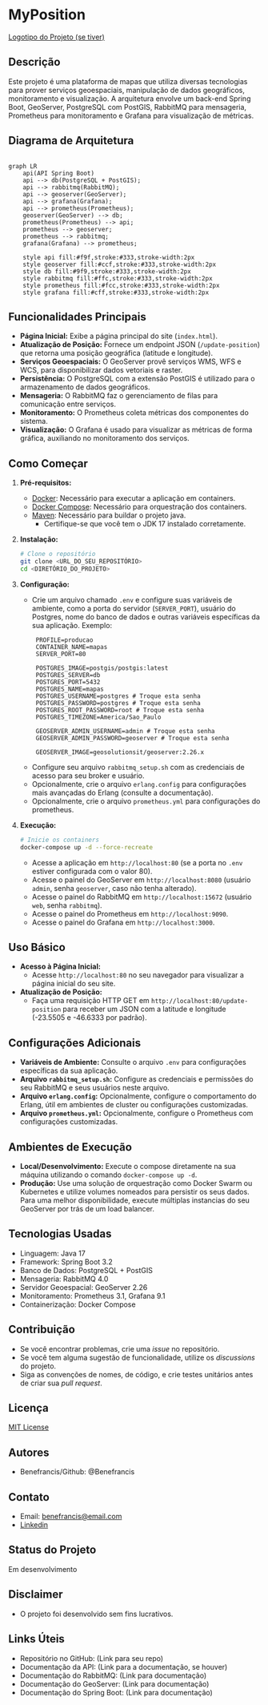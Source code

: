 # MyPosition

[Logotipo do Projeto (se tiver)](URL_DO_SEU_LOGOTIPO)

## Descrição

Este projeto é uma plataforma de mapas que utiliza diversas tecnologias para prover serviços geoespaciais, manipulação
de dados geográficos, monitoramento e visualização. A arquitetura envolve um back-end Spring Boot, GeoServer, PostgreSQL
com PostGIS, RabbitMQ para mensageria, Prometheus para monitoramento e Grafana para visualização de métricas.

## Diagrama de Arquitetura

```mermaid

graph LR 
    api(API Spring Boot) 
    api --> db(PostgreSQL + PostGIS);
    api --> rabbitmq(RabbitMQ);
    api --> geoserver(GeoServer);
    api --> grafana(Grafana);
    api --> prometheus(Prometheus);
    geoserver(GeoServer) --> db;
    prometheus(Prometheus) --> api;
    prometheus --> geoserver;
    prometheus --> rabbitmq;
    grafana(Grafana) --> prometheus;
    
    style api fill:#f9f,stroke:#333,stroke-width:2px
    style geoserver fill:#ccf,stroke:#333,stroke-width:2px
    style db fill:#9f9,stroke:#333,stroke-width:2px
    style rabbitmq fill:#ffc,stroke:#333,stroke-width:2px
    style prometheus fill:#fcc,stroke:#333,stroke-width:2px
    style grafana fill:#cff,stroke:#333,stroke-width:2px

```

## Funcionalidades Principais

* **Página Inicial:** Exibe a página principal do site (`index.html`).
* **Atualização de Posição:** Fornece um endpoint JSON (`/update-position`) que retorna uma posição geográfica (latitude
  e longitude).
* **Serviços Geoespaciais:** O GeoServer provê serviços WMS, WFS e WCS, para disponibilizar dados vetoriais e raster.
* **Persistência:** O PostgreSQL com a extensão PostGIS é utilizado para o armazenamento de dados geográficos.
* **Mensageria:** O RabbitMQ faz o gerenciamento de filas para comunicação entre serviços.
* **Monitoramento:** O Prometheus coleta métricas dos componentes do sistema.
* **Visualização:** O Grafana é usado para visualizar as métricas de forma gráfica, auxiliando no monitoramento dos
  serviços.

## Como Começar

1. **Pré-requisitos:**
    * [Docker](https://docs.docker.com/get-docker/): Necessário para executar a aplicação em containers.
    * [Docker Compose](https://docs.docker.com/compose/install/): Necessário para orquestração dos containers.
    * [Maven](https://maven.apache.org/download.cgi): Necessário para buildar o projeto java.
        * Certifique-se que você tem o JDK 17 instalado corretamente.
2. **Instalação:**

   ```bash
   # Clone o repositório
   git clone <URL_DO_SEU_REPOSITÓRIO>
   cd <DIRETÓRIO_DO_PROJETO>
   ```
3. **Configuração:**
    * Crie um arquivo chamado `.env` e configure suas variáveis de ambiente, como a porta do servidor (`SERVER_PORT`),
      usuário do Postgres, nome do banco de dados e outras variáveis específicas da sua aplicação. Exemplo:
       ```env
        PROFILE=producao
        CONTAINER_NAME=mapas
        SERVER_PORT=80
        
        POSTGRES_IMAGE=postgis/postgis:latest
        POSTGRES_SERVER=db
        POSTGRES_PORT=5432
        POSTGRES_NAME=mapas
        POSTGRES_USERNAME=postgres # Troque esta senha
        POSTGRES_PASSWORD=postgres # Troque esta senha
        POSTGRES_ROOT_PASSWORD=root # Troque esta senha
        POSTGRES_TIMEZONE=America/Sao_Paulo
        
        GEOSERVER_ADMIN_USERNAME=admin # Troque esta senha
        GEOSERVER_ADMIN_PASSWORD=geoserver # Troque esta senha
        
        GEOSERVER_IMAGE=geosolutionsit/geoserver:2.26.x
       ```
    * Configure seu arquivo `rabbitmq_setup.sh` com as credenciais de acesso para seu broker e usuário.
    * Opcionalmente, crie o arquivo `erlang.config` para configurações mais avançadas do Erlang (consulte a
      documentação).
    * Opcionalmente, crie o arquivo `prometheus.yml` para configurações do prometheus.
4. **Execução:**
   ```bash
   # Inicie os containers
   docker-compose up -d --force-recreate
   ```
    * Acesse a aplicação em `http://localhost:80` (se a porta no `.env` estiver configurada com o valor 80).
    * Acesse o painel do GeoServer em `http://localhost:8080` (usuário `admin`, senha `geoserver`, caso não tenha
      alterado).
    * Acesse o painel do RabbitMQ em `http://localhost:15672` (usuário `web`, senha `rabbitmq`).
    * Acesse o painel do Prometheus em `http://localhost:9090`.
    * Acesse o painel do Grafana em `http://localhost:3000`.

## Uso Básico

* **Acesso à Página Inicial:**
    * Acesse `http://localhost:80` no seu navegador para visualizar a página inicial do seu site.
* **Atualização de Posição:**
    * Faça uma requisição HTTP GET em `http://localhost:80/update-position` para receber um JSON com a latitude e
      longitude (-23.5505 e -46.6333 por padrão).

## Configurações Adicionais

* **Variáveis de Ambiente:** Consulte o arquivo `.env` para configurações específicas da sua aplicação.
* **Arquivo `rabbitmq_setup.sh`:** Configure as credenciais e permissões do seu RabbitMQ e seus usuários neste arquivo.
* **Arquivo `erlang.config`:** Opcionalmente, configure o comportamento do Erlang, útil em ambientes de cluster ou
  configurações customizadas.
* **Arquivo `prometheus.yml`:** Opcionalmente, configure o Prometheus com configurações customizadas.

## Ambientes de Execução

* **Local/Desenvolvimento:** Execute o compose diretamente na sua máquina utilizando o comando `docker-compose up -d`.
* **Produção:** Use uma solução de orquestração como Docker Swarm ou Kubernetes e utilize volumes nomeados para
  persistir os seus dados. Para uma melhor disponibilidade, execute múltiplas instancias do seu GeoServer por trás de um
  load balancer.

## Tecnologias Usadas

* Linguagem: Java 17
* Framework: Spring Boot 3.2
* Banco de Dados: PostgreSQL + PostGIS
* Mensageria: RabbitMQ 4.0
* Servidor Geoespacial: GeoServer 2.26
* Monitoramento: Prometheus 3.1, Grafana 9.1
* Containerização: Docker Compose

## Contribuição

* Se você encontrar problemas, crie uma *issue* no repositório.
* Se você tem alguma sugestão de funcionalidade, utilize os *discussions* do projeto.
* Siga as convenções de nomes, de código, e crie testes unitários antes de criar sua *pull request*.

## Licença

[MIT License](URL_DA_LICENÇA_MIT)

## Autores

* Benefrancis/Github: @Benefrancis

## Contato

* Email: benefrancis@email.com
* [Linkedin](https://www.linkedin.com/in/benefrancis/)

## Status do Projeto

Em desenvolvimento

## Disclaimer

* O projeto foi desenvolvido sem fins lucrativos.

## Links Úteis

* Repositório no GitHub: (Link para seu repo)
* Documentação da API: (Link para a documentação, se houver)
* Documentação do RabbitMQ: (Link para documentação)
* Documentação do GeoServer: (Link para documentação)
* Documentação do Spring Boot: (Link para documentação)